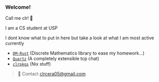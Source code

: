 ### Welcome!
Call me clr! 👋

I am a CS student at USP

I dont know what to put in here but take a look at what I am most active currently
- [`DM-Rust`](https://github.com/clr-cera/DM-Rust) (Discrete Mathematics library to ease my homework...)
- [`Quartz`](https://github.com/clr-cera/Quartz) (A completely extensible tcp chat)
- [`clrpkgs`](https://github.com/clr-cera/clrpkgs) (Nix stuff)

> 💬 Contact clrcera05@gmail.com
